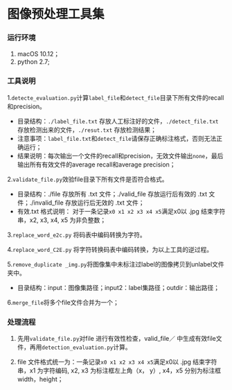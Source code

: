 # 图像预处理工具集

### 运行环境
1. macOS 10.12；
2. python 2.7;

###  工具说明
1.`detecte_evaluation.py`计算`label_file`和`detect_file`目录下所有文件的recall和precision。

- 目录结构：`./label_file.txt` 存放人工标注好的文件，`./detect_file.txt` 存放检测出来的文件，`./resut.txt` 存放检测结果；
-  注意事项：`label_file.txt`和`detect_file`请保存正确标注格式，否则无法正确运行；
-  结果说明：每次输出一个文件的recall和precision，无效文件输出`none`，最后输出所有有效文件的average recall和average precision；


2.`validate_file.py`效验file目录下所有文件是否符合格式。

- 目录结构：./file 存放所有 .txt 文件；./valid_file 存放运行后有效的 .txt 文件；./invalid_file 存放运行后无效的 .txt 文件；
- 有效.txt 格式说明： 对于一条记录`x0 x1 x2 x3 x4 x5`满足x0以 .jpg 结束字符串，x2, x3, x4, x5 为非负整数； 

3.`replace_word_e2c.py` 将码表中编码转换为字符。

4.`replace_word_C2E.py` 将字符转换码表中编码转换，为以上工具的逆过程。

5.`remove_duplicate _img.py`将图像集中未标注过label的图像拷贝到unlabel文件夹中。
 
- 目录结构：input：图像集路径；input2：label集路径；outdir：输出路径；

6.`merge_file`将多个file文件合并为一个；


### 处理流程
1. 先用`validate_file.py`对file 进行有效性检查，valid_file／ 中生成有效file文件，再用`detection_evaluation.py`计算。

2. file 文件格式统一为：一条记录`x0 x1 x2 x3 x4 x5`满足x0以 .jpg 结束字符串，x1 为字符编码, x2, x3 为标注框左上角（x， y）, x4，x5 分别为标注框width，height； 
